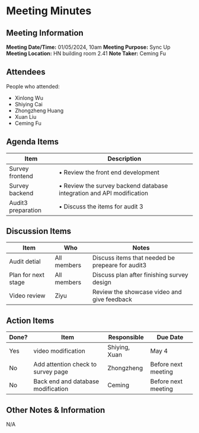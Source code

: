 # Meeting Minutes
## Meeting Information
**Meeting Date/Time:** 01/05/2024, 10am 
**Meeting Purpose:** Sync Up  
**Meeting Location:** HN building room 2.41
**Note Taker:** Ceming Fu

## Attendees
People who attended:
- Xinlong Wu
- Shiying Cai
- Zhongzheng Huang
- Xuan Liu
- Ceming Fu

## Agenda Items

Item | Description
---- | ----
Survey frontend | • Review the front end development
Survey backend | • Review the survey backend database integration and API modification
Audit3 preparation | • Discuss the items for audit 3

## Discussion Items
Item | Who | Notes 
---- | ---- | ----
Audit detial | All members | Discuss items that needed be prepeare for audit3 
Plan for next stage | All members|  Discuss plan after finishing survey design 
Video review | Ziyu| Review the showcase video and give feedback

## Action Items
| Done? | Item | Responsible | Due Date |
---- | ---- | ---- | ----
| Yes | video modification | Shiying, Xuan | May 4 |
| No | Add attention check to survey page| Zhongzheng |Before next meeting|
| No | Back end and database modification | Ceming | Before next meeting|


## Other Notes & Information
N/A
